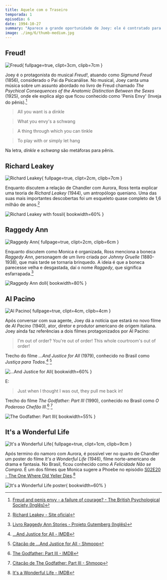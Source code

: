 ```yaml
---
title: Aquele com o Traseiro
temporada: 1
episodio: 6
date: 1994-10-27
summary: "Aparece a grande oportunidade de Joey: ele é contratado para ser dublê de Al Pacino."
image: ./img/6/thumb-medium.jpg
---
```


## Freud!

![Freud](./img/6/freud.png){ fullpage=true, clipt=3cm, clipb=7cm }

Joey é o protagonista do musical *Freud!*, atuando como *Sigmund Freud* (1856),
considerado o Pai da Psicanálise. No musical, Joey canta uma música sobre um
assunto abordado no livro de Freud chamado
*The Psychical Consequences of the Anatomic Distinction Between the Sexes* (1925),
onde ele explica algo que ficou conhecido como 'Penis Envy' (Inveja do pênis).[^freud-bps]

> All you want is a dinkle

> What you envy's a schwang

> A thing through which you can tinkle

> To play with or simply let hang

Na letra, *dinkle* e *schwang* são metáforas para pênis.

[^freud-bps]: [Freud and penis envy - a failure of courage? - The British Psychological Society (Inglês)](https://thepsychologist.bps.org.uk/volume-31/june-2018/freud-and-penis-envy-failure-courage)

## Richard Leakey

![Richard Leakey](./img/6/richard-leakey.png){ fullpage=true, clipt=2cm, clipb=7cm }

<cena>
  <ross
    original="- All right. There's a theory put forth by Richard Leakey..."
    traducao="- Certo. Há uma teoria de Richard Leakey..."
  ></ross>
</cena>

Enquanto discutem a relação de Chandler com Aurora, Ross tenta explicar uma teoria
de *Richard Leakey* (1944), um antropólogo queniano. Uma das suas mais importantes
descobertas foi um esqueleto quase completo de 1,6 milhão de anos.[^leakey-site]

![Richard Leakey with fossil](./img/6/richard-leakey-with-fossil.jpg){ bookwidth=60% }

[^leakey-site]: [Richard Leakey - Site oficial](http://www.leakey.com/bios/richard-leakey)

## Raggedy Ann

![Raggedy Ann](./img/6/raggedy-ann.png){ fullpage=true, clipt=2cm, clipb=6cm }

<cena>
  <ross
    original="- When we were kids, yours was the only Raggedy Ann doll that wasn't raggedy."
    traducao="- Quando criança, sua Raggedy Ann era a única boneca intacta."
  ></ross>
</cena>

<!-- {"latex":[{"begin":{"tag":"col-1","width":0.5}}]} -->

Enquanto discutem como Monica é organizada, Ross menciona a boneca *Raggedy Ann*,
personagem de um livro criada por *Johnny Gruelle* (1880-1938), que mais tarde se tornaria
brinquedo. A ideia é que a boneca parecesse velha e desgastada, daí o nome *Raggedy*,
que significa esfarrapada.[^raggedy-gutenberg]

<!--{"latex":[{"end":{"tag":"col-1"}},{"begin":{"tag":"col-2","width":0.5}}]}-->

![Raggedy Ann doll](./img/6/raggedy-ann-doll.png){ bookwidth=80% }

<!--{"latex":[{"end":{"tag":"col-2"}}]}-->

[^raggedy-gutenberg]: [Livro Raggedy Ann Stories - Projeto Gutemberg (Inglês)](https://www.gutenberg.org/ebooks/18190)

## Al Pacino

![Al Pacino](./img/6/al-pacino.png){ fullpage=true, clipt=4cm, clipb=4cm }

<cena>
  <joey
    original="- My agent has just gotten me a job in the new Al Pacino movie!"
    traducao="- Minha agente arranjou um papel no novo filme de Al Pacino!"
  ></joey>
</cena>

Após conversar com sua agente, Joey dá a notícia que estará no novo filme de
*Al Pacino* (1940), ator, diretor e produtor americano de origem italiana.
Joey ainda faz referências a dois filmes protagonizados por Al Pacino:

<!-- {"latex":[{"begin":{"tag":"col-1","width":0.5}}]} -->

> I'm out of order? You're out of order! This whole courtroom's out of order!

Trecho do filme *...And Justice for All* (1979), conhecido no Brasil como
*Justiça para Todos*.[^justice-imdb] [^justice-citacao]

<!--{"latex":[{"end":{"tag":"col-1"}},{"begin":{"tag":"col-2","width":0.5}}]}-->

![...And Justice for All](./img/6/and-justice-for-all-poster.jpg){ bookwidth=60% }

<!--{"latex":[{"end":{"tag":"col-2"}}]}-->

<!-- {"latex":[{"begin":{"tag":"col-1","width":0.5}}]} -->

E:

> Just when I thought I was out, they pull me back in!

Trecho do filme *The Godfather: Part III* (1990), conhecido no Brasil como
*O Poderoso Chefão III*.[^godfather-imdb] [^godfather-citacao]

<!--{"latex":[{"end":{"tag":"col-1"}},{"begin":{"tag":"col-2","width":0.5}}]}-->

![The Godfather: Part III](./img/6/the-godfather-iii-poster.jpg){ bookwidth=55% }

<!--{"latex":[{"end":{"tag":"col-2"}}]}-->

[^justice-imdb]: [...And Justice for All - IMDB](https://www.imdb.com/title/tt0078718/?ref_=nv_sr_srsg_0)
[^justice-citacao]: [Citação de ...And Justice for All - Shmoop](https://www.shmoop.com/quotes/whole-courts-out-of-order.html)
[^godfather-imdb]: [The Godfather: Part III - IMDB](https://www.imdb.com/title/tt0099674/?ref_=nv_sr_srsg_3)
[^godfather-citacao]: [Citação de The Godfather: Part III - Shmoop](https://www.shmoop.com/quotes/just-when-i-thought-i-was-out.html)

## It's a Wonderful Life

![It's a Wonderful Life](./img/6/its-a-wonderful-life.png){ fullpage=true, clipt=1cm, clipb=9cm }

<!-- {"latex":[{"begin":{"tag":"col-1","width":0.5}}]} -->

Após termino do namoro com Aurora, é possível ver no quarto de Chandler um poster
do filme *It's a Wonderful Life* (1946), filme norte-americano de drama e fantasia.
No Brasil, ficou conhecido como *A Felicidade Não se Compra*. É um dos filmes que Monica
sugere a Phoebe no episódio
[S02E20 - The One Where Old Yeller Dies](/temporada/2/episodio/20/).[^wonderful-imdb]

<!--{"latex":[{"end":{"tag":"col-1"}},{"begin":{"tag":"col-2","width":0.5}}]}-->

![It's a Wonderful Life poster](./img/6/its-a-wonderful-life-poster.jpg){ bookwidth=60% }

<!--{"latex":[{"end":{"tag":"col-2"}}]}-->

[^wonderful-imdb]: [It's a Wonderful Life - IMDB](https://www.imdb.com/title/tt0038650/)
